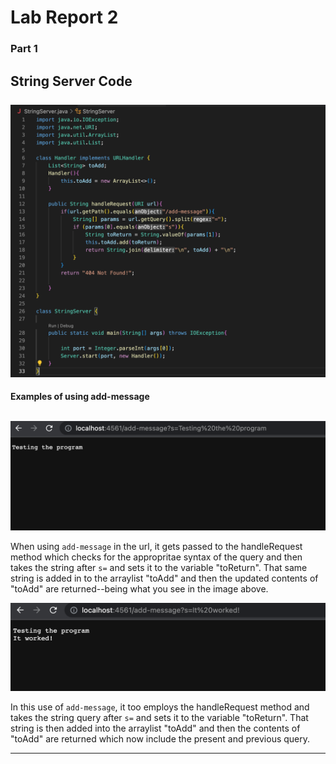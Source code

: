 # Lab Report 2 <br>

### Part 1  <br>
**String Server Code** <br> <br>
![Image](https://github.com/enjrod/cse15l-lab-reports/blob/main/LabReport2Folder/Lab2-Code.png)<br>
---
**Examples of using add-message** <br> <br>

![Image](https://github.com/enjrod/cse15l-lab-reports/blob/main/LabReport2Folder/Lab2SC1.png)<br>

When using `add-message` in the url, it gets passed to the handleRequest method which checks for the appropritae syntax of the query and then takes the string after `s=` and sets it to the variable "toReturn". That same string is added in to the arraylist "toAdd" and then the updated contents of "toAdd" are returned--being what you see in the image above. <br>

![Image](https://github.com/enjrod/cse15l-lab-reports/blob/main/LabReport2Folder/Lab2SC2.png)<br>

In this use of `add-message`, it too employs the handleRequest method and takes the string query after `s=` and sets it to the variable "toReturn". That string is then added into the arraylist "toAdd" and then the contents of "toAdd" are returned which now include the present and previous query. <br>

---

